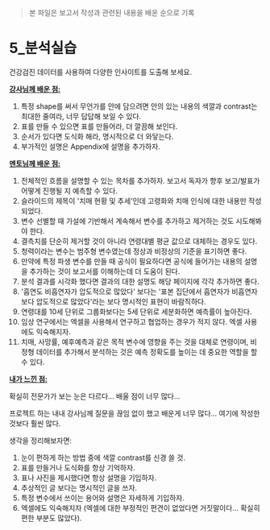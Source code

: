 >본 파일은 보고서 작성과 관련된 내용을 배운 순으로 기록


# 5_분석실습 
건강검진 데이터를 사용하여 다양한 인사이트를 도출해 보세요.

<u>**강사님께 배운 점:**</u>

1. 특정 shape를 써서 무언가를 안에 담으려면 안의 있는 내용의 색깔과 contrast는 최대한 줄여라, 너무 답답해 보일 수 있다.
2. 표를 만들 수 있으면 표를 만들어라, 더 깔끔해 보인다.
3. 순서가 있다면 도식화 해라, 명시적으로 더 와닿는다.
4. 부가적인 설명은 Appendix에 설명을 추가하자.

<u>**멘토님께 배운 점:**</u>

1. 전체적인 흐름을 설명할 수 있는 목차를 추가하자. 보고서 독자가 향후 보고/발표가 어떻게 진행될 지 예측할 수 있다.
2. 슬라이드의 제목이 '치매 현황 및 추세'인데 고령화와 치매 인식에 대한 내용만 작성되었다. 
3. 변수 선별할 때 가설에 기반해서 계속해서 변수를 추가하고 제거하는 것도 시도해봐야 한다.
4. 결측치를 단순히 제거할 것이 아니라 연령대별 평균 값으로 대체하는 경우도 있다.
5. 청력이라는 변수는 범주형 변수였는데 정상과 비정상의 기준을 표기하면 좋다.
6. 만약에 특정 파생 변수를 만들 때 공식이 필요하다면 공식에 들어가는 내용의 설명을 추가하는 것이 보고서를 이해하는데 더 도움이 된다.
7. 분석 결과를 시각화 했다면 결과의 대한 설명도 해당 페이지에 각각 추가하면 좋다.
8. '흡연도 비흡연자가 압도적으로 많았다' 보다는 '표본 집단에서 흡연자가 비흡연자보다 압도적으로 많았다'라는 보다 명시적인 표현이 바람직하다.
9. 연령대를 10세 단위로 그룹화보다는 5세 단위로 세분화하면 예측률이 높아진다.
10. 임상 연구에서는 엑셀을 사용해서 연구하고 협업하는 경우가 적지 않다. 엑셀 사용에도 익숙해지자.
11. 치매, 사망률, 예후예측과 같은 목적 변수에 영향을 주는 것을 대체로 연령이며, 비정형 데이터를 추가해서 분석하는 것은 예측 정확도를 높이는 데 중요한 역할을 할 수 있다.

<u>**내가 느낀 점:**</u>  

확실히 전문가가 보는 눈은 다르다... 배울 점이 너무 많다... 

프로젝트 하는 내내 강사님께 질문을 끊임 없이 했고 배운게 너무 많다... 여기에 작성한 것보다 훨씬 많다.

생각을 정리해보자면:  
1. 눈이 편하게 하는 방법 중에 색깔 contrast를 신경 쓸 것.
2. 표를 만들거나 도식화를 항상 기억하자.
3. 표나 사진을 제시했다면 항상 설명을 기입하자.
4. 추상적인 글 보다는 명시적인 글을 쓰자.
5. 특정 변수에서 쓰이는 용어와 설명은 자세하게 기입하자.
6. 엑셀에도 익숙해지자 (엑셀에 대한 부정적인 편견이 없었다면 거짓말이다... 확실히 편한 부분도 많았다).